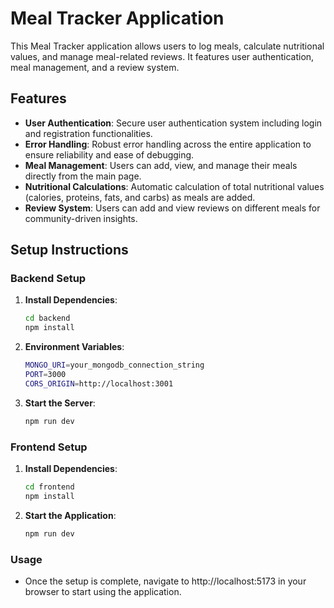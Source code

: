 # Meal Tracker Application

This Meal Tracker application allows users to log meals, calculate nutritional values, and manage meal-related reviews. It features user authentication, meal management, and a review system.

## Features

- **User Authentication**: Secure user authentication system including login and registration functionalities.
- **Error Handling**: Robust error handling across the entire application to ensure reliability and ease of debugging.
- **Meal Management**: Users can add, view, and manage their meals directly from the main page.
- **Nutritional Calculations**: Automatic calculation of total nutritional values (calories, proteins, fats, and carbs) as meals are added.
- **Review System**: Users can add and view reviews on different meals for community-driven insights.

## Setup Instructions

### Backend Setup

1. **Install Dependencies**:

   ```bash
   cd backend
   npm install
   ```

2. **Environment Variables**:

   ```bash
   MONGO_URI=your_mongodb_connection_string
   PORT=3000
   CORS_ORIGIN=http://localhost:3001
   ```

3. **Start the Server**:

   ```bash
   npm run dev
   ```

### Frontend Setup

1. **Install Dependencies**:

   ```bash
   cd frontend
   npm install
   ```

2. **Start the Application**:

   ```bash
   npm run dev
   ```

### Usage

- Once the setup is complete, navigate to http://localhost:5173 in your browser to start using the application.
